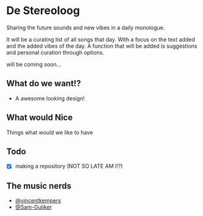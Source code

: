 # De Stereoloog
Sharing the future sounds and new vibes in a daily monologue.

It will be a curating list of all songs that day. With a focus on the text added and the added vibes of the day.
A function that will be added is suggestions and personal curation through options.

will be coming soon...

## What do we want!?
- A awesome looking design!

## What would Nice
Things what would we like to have

## Todo
- [x] making a repository (NOT SO LATE AM I!?)

## The music nerds
* [@vincentkempers](https://github.com/vincentkempers)
* [@Sam-Guliker](https://github.com/Sam-Guliker)
